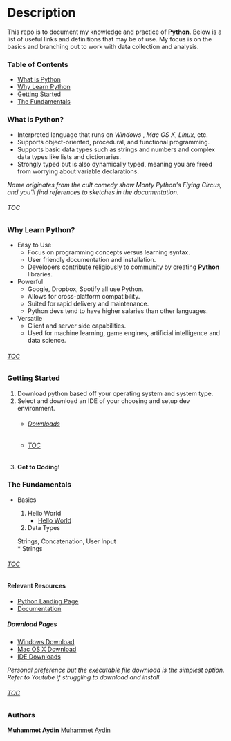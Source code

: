 # Description
This repo is to document my knowledge and practice of **Python**. Below is a list of useful links and definitions that may be of use. My focus is on the basics and branching out to work with data collection and analysis. 

### <a id="toc"></a>Table of Contents
   * [What is Python](#what)
   * [Why Learn Python](#why)
   * [Getting Started](#start)
   * [The Fundamentals](#basics)
   
### <a id="what"></a>What is Python?
   * Interpreted language that runs on *Windows* , *Mac OS X*, *Linux*, etc.
   * Supports object-oriented, procedural, and functional programming. 
   * Supports basic data types such as strings and numbers and complex data types like lists and dictionaries.
   * Strongly typed but is also dynamically typed, meaning you are freed from worrying about variable declarations.
   
*Name originates from the cult comedy show Monty Python's Flying Circus, and you'll find references to sketches in the documentation.<br />*
###### [TOC](#toc)

### <a id="why"></a>Why Learn Python?
 * Easy to Use 
   * Focus on programming concepts versus learning syntax.
   * User friendly documentation and installation.
   * Developers contribute religiously to community by creating **Python** libraries.
* Powerful
   * Google, Dropbox, Spotify all use Python.
   * Allows for cross-platform compatibility.
   * Suited for rapid delivery and maintenance. 
   * Python devs tend to have higher salaries than other languages.
* Versatile
   * Client and server side capabilities.
   * Used for machine learning, game engines, artificial intelligence and data science.
    
###### [TOC](#toc)
### <a id="start"></a>Getting Started
1. Download python based off your operating system and system type.
2. Select and download an IDE of your choosing and setup dev environment.
    * ###### [Downloads](#downloads)  
    * ###### [TOC](#toc)
3. **Get to Coding!**

### <a id="basics"></a>The Fundamentals
*  Basics
    1. Hello World
        * [Hello World](https://github.com/muhammeta7/Python-Tutorial/blob/main/CourseMaterial/Fundamentals/HelloWorld/helloworld.py) 
    2. Data Types
    
    Strings, Concatenation, User Input      
        * Strings
        
        
        

###### [TOC](#toc)

#### Relevant Resources
   * [Python Landing Page](https://www.python.org/)
   * [Documentation](https://www.python.org/doc/)
 
 ##### <a id="downloads"></a>Download Pages
   * [Windows Download](https://www.python.org/downloads/windows/)
   * [Mac OS X Download](https://www.python.org/downloads/mac-osx/)
   * [IDE Downloads](https://www.guru99.com/python-ide-code-editor.html)
   
 *Personal preference but the executable file download is the simplest option.*   
 *Refer to Youtube if struggling to download and install.*
   
###### [TOC](#toc)

### Authors
**Muhammet Aydin** [Muhammet Aydin](https://github.com/muhammeta7)
